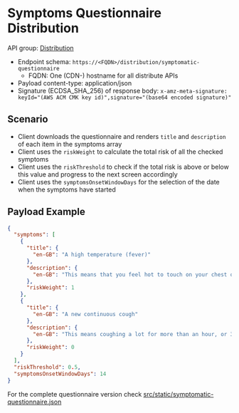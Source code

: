 # Symptoms Questionnaire Distribution

API group: [Distribution](../guidebook.md#system-apis-and-interfaces)

- Endpoint schema: ```https://<FQDN>/distribution/symptomatic-questionnaire```
  - FQDN: One (CDN-) hostname for all distribute APIs
- Payload content-type: application/json
- Signature (ECDSA_SHA_256) of response body: ```x-amz-meta-signature: keyId="(AWS ACM CMK key id)",signature="(base64 encoded signature)"```

## Scenario
- Client downloads the questionnaire and renders `title` and `description` of each item in the symptoms array
- Client uses the `riskWeight` to calculate the total risk of all the checked symptoms
- Client uses the `riskThreshold` to check if the total risk is above or below this value and progress to the next screen accordingly
- Client uses the `symptomsOnsetWindowDays` for the selection of the date when the symptoms have started
 
## Payload Example

```json
{
  "symptoms": [
    {
      "title": {
        "en-GB": "A high temperature (fever)"
      },
      "description": {
        "en-GB": "This means that you feel hot to touch on your chest or back (you do not need to measure your temperature)."
      },
      "riskWeight": 1
    },
    {
      "title": {
        "en-GB": "A new continuous cough"
      },
      "description": {
        "en-GB": "This means coughing a lot for more than an hour, or 3 or more coughing episodes in 24 hours (if you usually have a cough, it may be worse than usual)."
      },
      "riskWeight": 0
    }
  ],
  "riskThreshold": 0.5, 
  "symptomsOnsetWindowDays": 14
}
```

For the complete questionnaire version check [src/static/symptomatic-questionnaire.json](../../../src/static/symptomatic-questionnaire.json)
